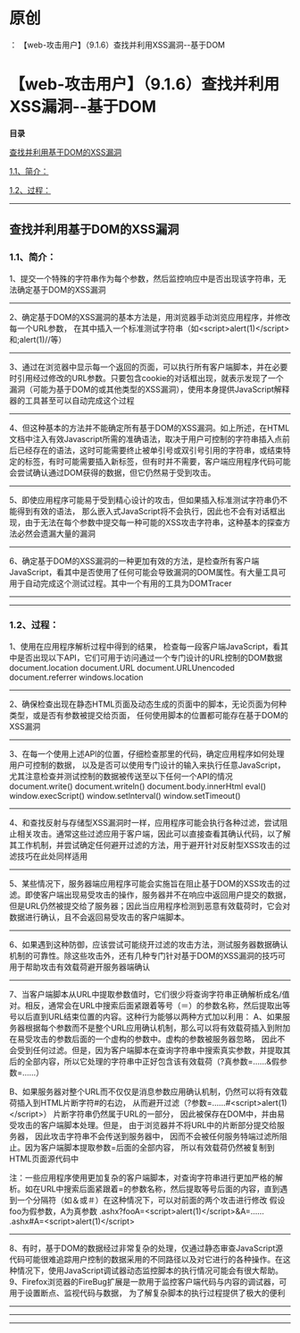 # 原创
：  【web-攻击用户】（9.1.6）查找并利用XSS漏洞--基于DOM

# 【web-攻击用户】（9.1.6）查找并利用XSS漏洞--基于DOM

**目录**

[查找并利用基于DOM的XSS漏洞](#%E6%9F%A5%E6%89%BE%E5%B9%B6%E5%88%A9%E7%94%A8%E5%9F%BA%E4%BA%8EDOM%E7%9A%84XSS%E6%BC%8F%E6%B4%9E)

[1.1、简介：](#1.1%E3%80%81%E7%AE%80%E4%BB%8B%EF%BC%9A)

[1.2、过程：](#%E8%BF%87%E7%A8%8B%EF%BC%9A)

---


## 查找并利用基于DOM的XSS漏洞

> 
<h3>1.1、简介：</h3>
1、提交一个特殊的字符串作为每个参数，然后监控响应中是否出现该字符串，无法确定基于DOM的XSS漏洞
<hr/>
2、确定基于DOM的XSS漏洞的基本方法是，用浏览器手动浏览应用程序，并修改每一个URL参数， 在其中插入一个标准测试字符串（如&lt;script&gt;alert(1)&lt;/script&gt;和;alert(1)//等）
<hr/>
3、通过在浏览器中显示每一个返回的页面，可以执行所有客户端脚本，并在必要时引用经过修改的URL参数。只要包含cookie的对话框出现，就表示发现了一个漏洞（可能为基于DOM的或其他类型的XSS漏洞），使用本身提供JavaScript解释器的工具甚至可以自动完成这个过程
<hr/>
4、但这种基本的方法并不能确定所有基于DOM的XSS漏洞。如上所述，在HTML文档中注入有效Javascript所需的准确语法，取决于用户可控制的字符串插入点前后已经存在的语法，这时可能需要终止被单引号或双引号引用的字符串，或结束特定的标签，有时可能需要插入新标签，但有时并不需要，客户端应用程序代码可能会尝试确认通过DOM获得的数据，但它仍然易于受到攻击。
<hr/>
5、即使应用程序可能易于受到精心设计的攻击，但如果插入标准测试字符串仍不能得到有效的语法， 那么嵌入式JavaScript将不会执行，因此也不会有对话框出现，由于无法在每个参数中提交每一种可能的XSS攻击字符串，这种基本的探查方法必然会遗漏大量的漏洞
<hr/>
6、确定基于DOM的XSS漏洞的一种更加有效的方法，是检查所有客户端JavaScript，看其中是否使用了任何可能会导致漏洞的DOM属性。有大量工具可用于自动完成这个测试过程。其中一个有用的工具为DOMTracer


---


---


> 
<h3>1.2、过程：</h3>
1、使用在应用程序解析过程中得到的结果， 检查每一段客户端JavaScript，看其中是否出现以下API，它们可用于访问通过一个专门设计的URL控制的DOM数据
document.location
document.URL
document.URLUnencoded
document.referrer
windows.location
<hr/>
2、确保检查出现在静态HTML页面及动态生成的页面中的脚本，无论页面为何种类型，或是否有参数被提交给页面， 任何使用脚本的位置都可能存在基于DOM的XSS漏洞
<hr/>
3、在每一个使用上述APl的位置，仔细检查那里的代码，确定应用程序如何处理用户可控制的数据， 以及是否可以使用专门设计的输入来执行任意JavaScript，尤其注意检查并测试控制的数据被传送至以下任何一个API的情况
document.write()
document.writeln()
document.body.innerHtml
eval()
window.execScript()
window.setlnterval()
window.setTimeout()
<hr/>
4、和查找反射与存储型XSS漏洞时一样，应用程序可能会执行各种过滤，尝试阻止相关攻击。通常这些过滤应用于客户端，因此可以直接查看其确认代码，以了解其工作机制，并尝试确定任何避开过滤的方法，用于避开针对反射型XSS攻击的过滤技巧在此处同样适用
<hr/>
5、某些情况下，服务器端应用程序可能会实施旨在阻止基于DOM的XSS攻击的过滤。即使客户端出现易受攻击的操作，服务器并不在响应中返回用户提交的数据，但是URL仍然被提交给了服务器；因此当应用程序检测到恶意有效载荷时，它会对数据进行确认，且不会返回易受攻击的客户端脚本。
<hr/>
6、如果遇到这种防御，应该尝试可能绕开过滤的攻击方法，测试服务器数据确认机制的可靠性。除这些攻击外，还有几种专门针对基于DOM的XSS漏洞的技巧可用于帮助攻击有效载荷避开服务器端确认
<hr/>
7、当客户端脚本从URL中提取参数值时，它们很少将查询字符串正确解析成名/值对。相反，通常会在URL中搜索后面紧跟着等号（＝）的参数名称，然后提取出等号以后直到URL结束位置的内容。这种行为能够以两种方式加以利用：
A、如果服务器根据每个参数而不是整个URL应用确认机制，那么可以将有效载荷插入到附加在易受攻击的参数后面的一个虚构的参数中。虚构的参数被服务器忽略， 因此不会受到任何过滤。但是，因为客户端脚本在查询字符串中搜索真实参数，并提取其后的全部内容，所以它处理的字符串中正好包含该有效载荷（?真参数=……&amp;假参数=……）

B、如果服务器对整个URL而不仅仅是消息参数应用确认机制，仍然可以将有效载荷插入到HTML片断字符#的右边， 从而避开过滤（?参数=……#&lt;script&gt;alert(1)&lt;/script&gt;）
片断字符串仍然属于URL的一部分， 因此被保存在DOM中，并由易受攻击的客户端脚本处理。但是， 由于浏览器并不将URL中的片断部分提交给服务器， 因此攻击字符串不会传送到服务器中， 因而不会被任何服务特端过滤所阻止。因为客户端脚本提取参数=后面的全部内容， 所以有效载荷仍然被复制到HTML页面源代码中

注：一些应用程序使用更加复杂的客户端脚本，对查询字符串进行更加严格的解析。如在URL中搜索后面紧跟着=的参数名称，然后提取等号后面的内容，直到遇到一个分隔符（如＆或＃）在这种情况下，可以对前面的两个攻击进行修改
假设foo为假参数，A为真参数
.ashx?fooA=&lt;script&gt;alert(1)&lt;/script&gt;&amp;A=……
.ashx#A=&lt;script&gt;alert(1)&lt;/script&gt;
<hr/>
8、有时，基于DOM的数据经过非常复杂的处理，仅通过静态审查JavaScript源代码可能很难追踪用户控制的数据采用的不同路径以及对它进行的各种操作。在这种情况下，使用JavaScript调试器动态监控脚本的执行情况可能会有很大帮助。
9、Firefox浏览器的FireBug扩展是一款用于监控客户端代码与内容的调试器，可用于设置断点、监视代码与数据， 为了解复杂脚本的执行过程提供了极大的便利


---


---


---

